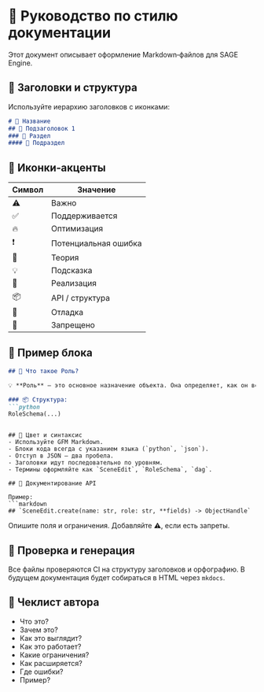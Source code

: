 # 📘 Руководство по стилю документации

Этот документ описывает оформление Markdown‑файлов для SAGE Engine.

## 🔹 Заголовки и структура

Используйте иерархию заголовков с иконками:

```markdown
# 📘 Название
## 🔹 Подзаголовок 1
### 🔸 Раздел
#### 🔹 Подраздел
```

## 🔹 Иконки‑акценты

| Символ | Значение |
|--------|----------|
| ⚠️ | Важно |
| ✅ | Поддерживается |
| 🔥 | Оптимизация |
| ❗ | Потенциальная ошибка |
| 🧠 | Теория |
| 💡 | Подсказка |
| 🔧 | Реализация |
| 📦 | API / структура |
| 🐞 | Отладка |
| 🚫 | Запрещено |

## 🔹 Пример блока

```markdown
## 🔹 Что такое Роль?

💡 **Роль** — это основное назначение объекта. Она определяет, как он ведёт себя, какие данные имеет и какие фазы обновления использует.

### 📦 Структура:
```python
RoleSchema(...)
```
```

## 🔹 Цвет и синтаксис
- Используйте GFM Markdown.
- Блоки кода всегда с указанием языка (`python`, `json`).
- Отступ в JSON — два пробела.
- Заголовки идут последовательно по уровням.
- Термины оформляйте как `SceneEdit`, `RoleSchema`, `dag`.

## 🔹 Документирование API

Пример:
```markdown
## `SceneEdit.create(name: str, role: str, **fields) -> ObjectHandle`
```
Опишите поля и ограничения. Добавляйте ⚠️, если есть запреты.

## 🔹 Проверка и генерация
Все файлы проверяются CI на структуру заголовков и орфографию. В будущем документация будет собираться в HTML через `mkdocs`.

## 🔹 Чеклист автора
- Что это?
- Зачем это?
- Как это выглядит?
- Как это работает?
- Какие ограничения?
- Как расширяется?
- Где ошибки?
- Пример?
